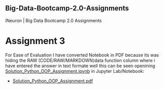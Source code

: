 ## Big-Data-Bootcamp-2.0-Assignments
iNeuron  | Big Data Bootcamp 2.0 Assignments

# Assignment 3

For Ease of Evaluation I have converted Notebook in PDF because its was hiding the RAW (CODE/RAW/MARKDOWN)data function column where i have entered the answer in text formate well this can be seen openining [Solution_Python_OOP_Assignment.ipynb](https://github.com/iSPYadav01/Big-Data-Bootcamp-2.0-Assignments/blob/main/Assignment_3-Python%20OOP%20Assignment/Solution_Python_OOP_Assignment.ipynb) in Jupyter Lab/Notebook:

* [Solution_Python_OOP_Assignment.pdf](https://github.com/iSPYadav01/Big-Data-Bootcamp-2.0-Assignments/blob/main/Assignment_3-Python%20OOP%20Assignment/Solution_Python_OOP_Assignment.pdf)

